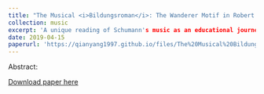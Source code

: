 ```yaml
---
title: "The Musical <i>Bildungsroman</i>: The Wanderer Motif in Robert Schumann's Piano Compositions"
collection: music
excerpt: 'A unique reading of Schumann's music as an educational journey rooted in 19th-century German Romantic philosophy.'
date: 2019-04-15
paperurl: 'https://qianyang1997.github.io/files/The%20Musical%20Bildungsroman_%20The%20Wanderer%20Motif%20in%20Robert%20Schumann's%20Piano%20Compositions%20%20.pdf'
---
```

Abstract: 

[Download paper here](https://qianyang1997.github.io/files/The%20Musical%20Bildungsroman_%20The%20Wanderer%20Motif%20in%20Robert%20Schumann's%20Piano%20Compositions%20%20.pdf)
